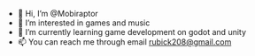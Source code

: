 - 👋 Hi, I’m @Mobiraptor
- 👀 I’m interested in games and music
- 🌱 I’m currently learning game development on godot and unity
- 📫 You can reach me through email rubick208@gmail.com

<!---
Mobiraptor/Mobiraptor is a ✨ special ✨ repository because its `README.md` (this file) appears on your GitHub profile.
You can click the Preview link to take a look at your changes.
--->
